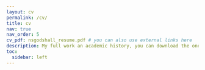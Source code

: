 ```yaml
---
layout: cv
permalink: /cv/
title: cv
nav: true
nav_order: 5
cv_pdf: nsgodshall_resume.pdf # you can also use external links here
description: My full work an academic history, you can download the one-page pdf as well
toc:
  sidebar: left
---
```

